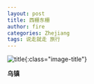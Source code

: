 ```yaml
---
layout: post
title: 西栅东栅
author: fire
categories: Zhejiang 
tags: 说走就走 旅行
---
```


![title](https://image.sideproject.cn/titlex/titlex_023.jpg){:class="image-title"}

**乌镇**


